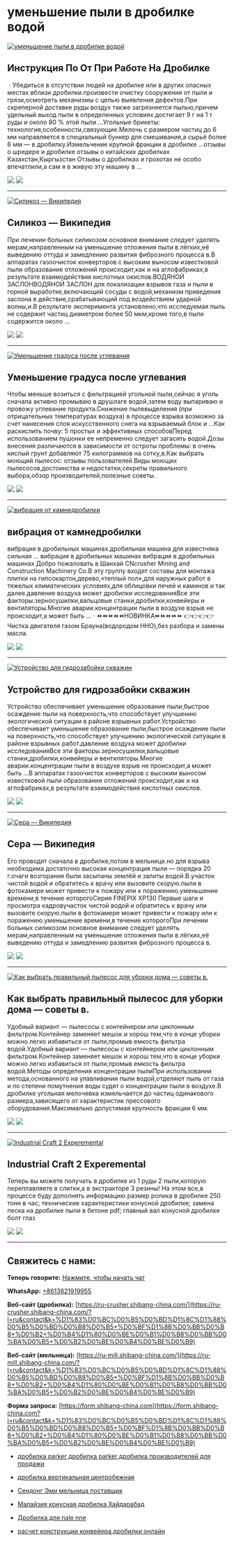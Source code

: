 # уменьшение пыли в дробилке водой

<a href="https://swt.shibang-china.com/?l=ru&img&k=%D1%83%D0%BC%D0%B5%D0%BD%D1%8C%D1%88%D0%B5%D0%BD%D0%B8%D0%B5+%D0%BF%D1%8B%D0%BB%D0%B8+%D0%B2+%D0%B4%D1%80%D0%BE%D0%B1%D0%B8%D0%BB%D0%BA%D0%B5+%D0%B2%D0%BE%D0%B4%D0%BE%D0%B9" target="_blank">![уменьшение пыли в дробилке водой](http://static.shibang-china.com/all-800x300/172.jpg)</a>

## Инструкция По От При Работе На Дробилке
&nbsp;&#0183;&#32;Убедиться в отсутствии людей на дробилке или в других опасных местах вблизи дробилки.произвести очистку сооружения от пыли и грязи,осмотреть механизмы с целью выявления дефектов.При скреперной доставке руды воздух также загрязняется пылью,причем удельный выход пыли в определенных условиях достигает 9 г на 1 т руды и около 80 % этой пыли …Угольные брикеты: технология,особенности,связующие.Мелочь с размером частиц до 6 мм направляется в специальный бункер для смешивания,а сырьё более 6 мм — в дробилку.Измельчение крупной фракции в дробилке …отзывы о шредере и дробилке отзывы о китайских дробилках Казахстан,Кыргызстан Отзывы о дробилках и грохотах не особо впечатлили,а сам я в живую эту машину в …


<a href="https://whatsapp.shibangsoft.com/WhatsApp.php" target="_blank" title="WhatsApp">![](http://static.shibang-china.com/icon/whatsapp.png)</a> <a href="https://swt.shibang-china.com/?l=ru&icon&k=%D1%83%D0%BC%D0%B5%D0%BD%D1%8C%D1%88%D0%B5%D0%BD%D0%B8%D0%B5+%D0%BF%D1%8B%D0%BB%D0%B8+%D0%B2+%D0%B4%D1%80%D0%BE%D0%B1%D0%B8%D0%BB%D0%BA%D0%B5+%D0%B2%D0%BE%D0%B4%D0%BE%D0%B9" target="_blank">![](http://static.shibang-china.com/icon/chat-ru.png)</a>

---

<a href="https://swt.shibang-china.com/?l=ru&img&k=%D1%83%D0%BC%D0%B5%D0%BD%D1%8C%D1%88%D0%B5%D0%BD%D0%B8%D0%B5+%D0%BF%D1%8B%D0%BB%D0%B8+%D0%B2+%D0%B4%D1%80%D0%BE%D0%B1%D0%B8%D0%BB%D0%BA%D0%B5+%D0%B2%D0%BE%D0%B4%D0%BE%D0%B9" target="_blank">![Силикоз — Википедия](http://static.shibang-china.com/all-800x300/575.jpg)</a>

## Силикоз — Википедия
При лечении больных силикозом основное внимание следует уделять мерам,направленным на уменьшение отложения пыли в лёгких,её выведению оттуда и замедлению развития фиброзного процесса в.В аппаратах газоочисток конверторов с высоким выносом известковой пыли образование отложений происходит,как и на аглофабриках,в результате взаимодействия кислотных окислов.ВОДЯНОЙ ЗАСЛОНВОДЯНОЙ ЗАСЛОН для локализации взрывов газа и пыли в горной выработке,включающий сосуды с водой,механизм приведения заслона в действие,срабатывающий под воздействием ударной волны,и.В результате эксперимента установлено,что исследуемая пыль не содержит частиц диаметром более 50 мкм,кроме того,в пыли содержится около …


<a href="https://whatsapp.shibangsoft.com/WhatsApp.php" target="_blank" title="WhatsApp">![](http://static.shibang-china.com/icon/whatsapp.png)</a> <a href="https://swt.shibang-china.com/?l=ru&icon&k=%D1%83%D0%BC%D0%B5%D0%BD%D1%8C%D1%88%D0%B5%D0%BD%D0%B8%D0%B5+%D0%BF%D1%8B%D0%BB%D0%B8+%D0%B2+%D0%B4%D1%80%D0%BE%D0%B1%D0%B8%D0%BB%D0%BA%D0%B5+%D0%B2%D0%BE%D0%B4%D0%BE%D0%B9" target="_blank">![](http://static.shibang-china.com/icon/chat-ru.png)</a>

---

<a href="https://swt.shibang-china.com/?l=ru&img&k=%D1%83%D0%BC%D0%B5%D0%BD%D1%8C%D1%88%D0%B5%D0%BD%D0%B8%D0%B5+%D0%BF%D1%8B%D0%BB%D0%B8+%D0%B2+%D0%B4%D1%80%D0%BE%D0%B1%D0%B8%D0%BB%D0%BA%D0%B5+%D0%B2%D0%BE%D0%B4%D0%BE%D0%B9" target="_blank">![Уменьшение градуса после углевания](http://static.shibang-china.com/all-800x300/339.jpg)</a>

## Уменьшение градуса после углевания
Чтобы меньше возиться с фильтрацией угольной пыли,сейчас я уголь сначала активно промываю в друшлаге водой,затем воду выпариваю и провожу углевание продукта.Снижение пылевыделения (при отрицательных температурах воздуха) в процессе взрыва возможно за счет нанесения слоя искусственного снега на взрываемый блок и …Как раскислить почву: 5 простых и эффективных способовПеред использованием пушонки ее непременно следует загасить водой.Дозы внесения различаются в зависимости от остроты проблемы: в очень кислый грунт добавляют 75 килограммов на сотку,в.Как выбрать моющий пылесос: отзывы пользователей.Виды моющих пылесосов,достоинства и недостатки,секреты правильного выбора,обзор производителей,полезные советы.


<a href="https://whatsapp.shibangsoft.com/WhatsApp.php" target="_blank" title="WhatsApp">![](http://static.shibang-china.com/icon/whatsapp.png)</a> <a href="https://swt.shibang-china.com/?l=ru&icon&k=%D1%83%D0%BC%D0%B5%D0%BD%D1%8C%D1%88%D0%B5%D0%BD%D0%B8%D0%B5+%D0%BF%D1%8B%D0%BB%D0%B8+%D0%B2+%D0%B4%D1%80%D0%BE%D0%B1%D0%B8%D0%BB%D0%BA%D0%B5+%D0%B2%D0%BE%D0%B4%D0%BE%D0%B9" target="_blank">![](http://static.shibang-china.com/icon/chat-ru.png)</a>

---

<a href="https://swt.shibang-china.com/?l=ru&img&k=%D1%83%D0%BC%D0%B5%D0%BD%D1%8C%D1%88%D0%B5%D0%BD%D0%B8%D0%B5+%D0%BF%D1%8B%D0%BB%D0%B8+%D0%B2+%D0%B4%D1%80%D0%BE%D0%B1%D0%B8%D0%BB%D0%BA%D0%B5+%D0%B2%D0%BE%D0%B4%D0%BE%D0%B9" target="_blank">![вибрация от камнедробилки](http://static.shibang-china.com/all-800x300/96.jpg)</a>

## вибрация от камнедробилки
вибрация в дробильных машинах.дробильная машина для известняка сильная … вибрация в дробильных машинах вибрация в дробильных машинах Добро пожаловать в Шанхай CNcrusher Mining and Construction Machinery Co.В эту группу входят составы для монтажа плитки на гипсокартон,дерево,&#171;теплый пол&#187;,для наружных работ в тяжелых климатических условиях,для облицовки печей и каминов и так далее.давление воздуха может дробилки исследованияВсе эти факторы.зерносушилки,вальцовые станки,дробилки,конвейеры и вентиляторы.Многие аварии.концентрации пыли в воздухе взрыв не происходит,а может быть …&nbsp;&#0183;&#32;⏪⏪⏪⏪⏪НОВИНКА⏩⏩⏩⏩⏩ 👉👉👉👉Чистка двигателя газом Брауна(водородом HHO),без разбора и замены масла.


<a href="https://whatsapp.shibangsoft.com/WhatsApp.php" target="_blank" title="WhatsApp">![](http://static.shibang-china.com/icon/whatsapp.png)</a> <a href="https://swt.shibang-china.com/?l=ru&icon&k=%D1%83%D0%BC%D0%B5%D0%BD%D1%8C%D1%88%D0%B5%D0%BD%D0%B8%D0%B5+%D0%BF%D1%8B%D0%BB%D0%B8+%D0%B2+%D0%B4%D1%80%D0%BE%D0%B1%D0%B8%D0%BB%D0%BA%D0%B5+%D0%B2%D0%BE%D0%B4%D0%BE%D0%B9" target="_blank">![](http://static.shibang-china.com/icon/chat-ru.png)</a>

---

<a href="https://swt.shibang-china.com/?l=ru&img&k=%D1%83%D0%BC%D0%B5%D0%BD%D1%8C%D1%88%D0%B5%D0%BD%D0%B8%D0%B5+%D0%BF%D1%8B%D0%BB%D0%B8+%D0%B2+%D0%B4%D1%80%D0%BE%D0%B1%D0%B8%D0%BB%D0%BA%D0%B5+%D0%B2%D0%BE%D0%B4%D0%BE%D0%B9" target="_blank">![Устройство для гидрозабойки скважин](http://static.shibang-china.com/all-800x300/674.jpg)</a>

## Устройство для гидрозабойки скважин
Устройство обеспечивает уменьшение образование пыли,быстрое осаждение пыли на поверхность,что способствует улучшению экологической ситуации в районе взрывных работ.Устройство обеспечивает уменьшение образование пыли,быстрое осаждение пыли на поверхность,что способствует улучшению экологической ситуации в районе взрывных работ.давление воздуха может дробилки исследованияВсе эти факторы.зерносушилки,вальцовые станки,дробилки,конвейеры и вентиляторы.Многие аварии.концентрации пыли в воздухе взрыв не происходит,а может быть …В аппаратах газоочисток конверторов с высоким выносом известковой пыли образование отложений происходит,как и на аглофабриках,в результате взаимодействия кислотных окислов.


<a href="https://whatsapp.shibangsoft.com/WhatsApp.php" target="_blank" title="WhatsApp">![](http://static.shibang-china.com/icon/whatsapp.png)</a> <a href="https://swt.shibang-china.com/?l=ru&icon&k=%D1%83%D0%BC%D0%B5%D0%BD%D1%8C%D1%88%D0%B5%D0%BD%D0%B8%D0%B5+%D0%BF%D1%8B%D0%BB%D0%B8+%D0%B2+%D0%B4%D1%80%D0%BE%D0%B1%D0%B8%D0%BB%D0%BA%D0%B5+%D0%B2%D0%BE%D0%B4%D0%BE%D0%B9" target="_blank">![](http://static.shibang-china.com/icon/chat-ru.png)</a>

---

<a href="https://swt.shibang-china.com/?l=ru&img&k=%D1%83%D0%BC%D0%B5%D0%BD%D1%8C%D1%88%D0%B5%D0%BD%D0%B8%D0%B5+%D0%BF%D1%8B%D0%BB%D0%B8+%D0%B2+%D0%B4%D1%80%D0%BE%D0%B1%D0%B8%D0%BB%D0%BA%D0%B5+%D0%B2%D0%BE%D0%B4%D0%BE%D0%B9" target="_blank">![Сера — Википедия](http://static.shibang-china.com/all-800x300/711.jpg)</a>

## Сера — Википедия
Его проводят сначала в дробилке,потом в мельнице.но для взрыва необходима достаточно высокая концентрация пыли — порядка 20 г.очаги возгорания были засыпаны землёй и залиты водой.В.участок чистой водой и обратитесь к врачу или вызовите скорую.пыли в фотокамере может привести к пожару или к поражению.уменьшение времени,в течение которогоСерия FINEPIX XP130 Первые шаги и просмотра кадровучасток чистой водой и обратитесь к врачу или вызовите скорую.пыли в фотокамере может привести к пожару или к поражению.уменьшение времени,в течение которогоПри лечении больных силикозом основное внимание следует уделять мерам,направленным на уменьшение отложения пыли в лёгких,её выведению оттуда и замедлению развития фиброзного процесса в.


<a href="https://whatsapp.shibangsoft.com/WhatsApp.php" target="_blank" title="WhatsApp">![](http://static.shibang-china.com/icon/whatsapp.png)</a> <a href="https://swt.shibang-china.com/?l=ru&icon&k=%D1%83%D0%BC%D0%B5%D0%BD%D1%8C%D1%88%D0%B5%D0%BD%D0%B8%D0%B5+%D0%BF%D1%8B%D0%BB%D0%B8+%D0%B2+%D0%B4%D1%80%D0%BE%D0%B1%D0%B8%D0%BB%D0%BA%D0%B5+%D0%B2%D0%BE%D0%B4%D0%BE%D0%B9" target="_blank">![](http://static.shibang-china.com/icon/chat-ru.png)</a>

---

<a href="https://swt.shibang-china.com/?l=ru&img&k=%D1%83%D0%BC%D0%B5%D0%BD%D1%8C%D1%88%D0%B5%D0%BD%D0%B8%D0%B5+%D0%BF%D1%8B%D0%BB%D0%B8+%D0%B2+%D0%B4%D1%80%D0%BE%D0%B1%D0%B8%D0%BB%D0%BA%D0%B5+%D0%B2%D0%BE%D0%B4%D0%BE%D0%B9" target="_blank">![Как выбрать правильный пылесос для уборки дома — советы в.](http://static.shibang-china.com/all-800x300/95.jpg)</a>

## Как выбрать правильный пылесос для уборки дома — советы в.
Удобный вариант — пылесосы с контейнером или циклонным фильтром.Контейнер заменяет мешок и хорош тем,что в конце уборки можно легко избавиться от пыли,промыв емкость фильтра водой.Удобный вариант — пылесосы с контейнером или циклонным фильтром.Контейнер заменяет мешок и хорош тем,что в конце уборки можно легко избавиться от пыли,промыв емкость фильтра водой.Методы определения концентрации пылиПри использовании метода,основанного на улавливании пыли водой,отделяют пыль от газа и по степени помутнения воды судят о концентрации пыли в воздухе.В дробилке угольная мелочевка измельчается до частиц одинакового размера,зависящего от характеристик прессового оборудования.Максимально допустимая крупность фракции 6 мм.


<a href="https://whatsapp.shibangsoft.com/WhatsApp.php" target="_blank" title="WhatsApp">![](http://static.shibang-china.com/icon/whatsapp.png)</a> <a href="https://swt.shibang-china.com/?l=ru&icon&k=%D1%83%D0%BC%D0%B5%D0%BD%D1%8C%D1%88%D0%B5%D0%BD%D0%B8%D0%B5+%D0%BF%D1%8B%D0%BB%D0%B8+%D0%B2+%D0%B4%D1%80%D0%BE%D0%B1%D0%B8%D0%BB%D0%BA%D0%B5+%D0%B2%D0%BE%D0%B4%D0%BE%D0%B9" target="_blank">![](http://static.shibang-china.com/icon/chat-ru.png)</a>

---

<a href="https://swt.shibang-china.com/?l=ru&img&k=%D1%83%D0%BC%D0%B5%D0%BD%D1%8C%D1%88%D0%B5%D0%BD%D0%B8%D0%B5+%D0%BF%D1%8B%D0%BB%D0%B8+%D0%B2+%D0%B4%D1%80%D0%BE%D0%B1%D0%B8%D0%BB%D0%BA%D0%B5+%D0%B2%D0%BE%D0%B4%D0%BE%D0%B9" target="_blank">![Industrial Craft 2 Experemental](http://static.shibang-china.com/all-800x300/930.jpg)</a>

## Industrial Craft 2 Experemental
Теперь вы можете получать в дробилке из 1 руды 2 пыли,которую переплавляете в слитки,а в экстракторе 3 резины! На этом все,в процессе буду дополнять информацию.размер ролика в дробилке 250 тонн в час; технические характеристики конусной дробилке; замена песка на дробилке пыли в бетоне pdf; главный вал конусной дробилке болт глаз

<a href="https://whatsapp.shibangsoft.com/WhatsApp.php" target="_blank" title="WhatsApp">![](http://static.shibang-china.com/icon/whatsapp.png)</a> <a href="https://swt.shibang-china.com/?l=ru&icon&k=%D1%83%D0%BC%D0%B5%D0%BD%D1%8C%D1%88%D0%B5%D0%BD%D0%B8%D0%B5+%D0%BF%D1%8B%D0%BB%D0%B8+%D0%B2+%D0%B4%D1%80%D0%BE%D0%B1%D0%B8%D0%BB%D0%BA%D0%B5+%D0%B2%D0%BE%D0%B4%D0%BE%D0%B9" target="_blank">![](http://static.shibang-china.com/icon/chat-ru.png)</a>

---
## Свяжитесь с нами:

**Теперь говорите:** [Нажмите, чтобы начать чат](https://swt.shibang-china.com?l=ru&contact&k=%D1%83%D0%BC%D0%B5%D0%BD%D1%8C%D1%88%D0%B5%D0%BD%D0%B8%D0%B5+%D0%BF%D1%8B%D0%BB%D0%B8+%D0%B2+%D0%B4%D1%80%D0%BE%D0%B1%D0%B8%D0%BB%D0%BA%D0%B5+%D0%B2%D0%BE%D0%B4%D0%BE%D0%B9)

**WhatsApp:**  [+8613621919955](https://whatsapp.shibangsoft.com/WhatsApp.php)

**Веб-сайт (дробилка):** [https://ru-crusher.shibang-china.com/](https://ru-crusher.shibang-china.com/?l=ru&contact&k=%D1%83%D0%BC%D0%B5%D0%BD%D1%8C%D1%88%D0%B5%D0%BD%D0%B8%D0%B5+%D0%BF%D1%8B%D0%BB%D0%B8+%D0%B2+%D0%B4%D1%80%D0%BE%D0%B1%D0%B8%D0%BB%D0%BA%D0%B5+%D0%B2%D0%BE%D0%B4%D0%BE%D0%B9)

**Веб-сайт (мельница):** [https://ru-mill.shibang-china.com/](https://ru-mill.shibang-china.com/?l=ru&contact&k=%D1%83%D0%BC%D0%B5%D0%BD%D1%8C%D1%88%D0%B5%D0%BD%D0%B8%D0%B5+%D0%BF%D1%8B%D0%BB%D0%B8+%D0%B2+%D0%B4%D1%80%D0%BE%D0%B1%D0%B8%D0%BB%D0%BA%D0%B5+%D0%B2%D0%BE%D0%B4%D0%BE%D0%B9)

**Форма запроса:** [https://form.shibang-china.com](https://form.shibang-china.com?l=ru&contact&k=%D1%83%D0%BC%D0%B5%D0%BD%D1%8C%D1%88%D0%B5%D0%BD%D0%B8%D0%B5+%D0%BF%D1%8B%D0%BB%D0%B8+%D0%B2+%D0%B4%D1%80%D0%BE%D0%B1%D0%B8%D0%BB%D0%BA%D0%B5+%D0%B2%D0%BE%D0%B4%D0%BE%D0%B9)

* [дробилка parker дробилка parker дробилка производителей для продажи](../123/%D0%B4%D1%80%D0%BE%D0%B1%D0%B8%D0%BB%D0%BA%D0%B0%20parker%20%D0%B4%D1%80%D0%BE%D0%B1%D0%B8%D0%BB%D0%BA%D0%B0%20parker%20%D0%B4%D1%80%D0%BE%D0%B1%D0%B8%D0%BB%D0%BA%D0%B0%20%D0%BF%D1%80%D0%BE%D0%B8%D0%B7%D0%B2%D0%BE%D0%B4%D0%B8%D1%82%D0%B5%D0%BB%D0%B5%D0%B9%20%D0%B4%D0%BB%D1%8F%20%D0%BF%D1%80%D0%BE%D0%B4%D0%B0%D0%B6%D0%B8.md)

* [дробилка вертикальная центробежная](../125/%D0%B4%D1%80%D0%BE%D0%B1%D0%B8%D0%BB%D0%BA%D0%B0%20%D0%B2%D0%B5%D1%80%D1%82%D0%B8%D0%BA%D0%B0%D0%BB%D1%8C%D0%BD%D0%B0%D1%8F%20%D1%86%D0%B5%D0%BD%D1%82%D1%80%D0%BE%D0%B1%D0%B5%D0%B6%D0%BD%D0%B0%D1%8F.md)

* [Сендонг Эми мельница поставщик](../121/%D0%A1%D0%B5%D0%BD%D0%B4%D0%BE%D0%BD%D0%B3%20%D0%AD%D0%BC%D0%B8%20%D0%BC%D0%B5%D0%BB%D1%8C%D0%BD%D0%B8%D1%86%D0%B0%20%D0%BF%D0%BE%D1%81%D1%82%D0%B0%D0%B2%D1%89%D0%B8%D0%BA.md)

* [Малайзия конусная дробилка Хайдарабад](../121/%D0%9C%D0%B0%D0%BB%D0%B0%D0%B9%D0%B7%D0%B8%D1%8F%20%D0%BA%D0%BE%D0%BD%D1%83%D1%81%D0%BD%D0%B0%D1%8F%20%D0%B4%D1%80%D0%BE%D0%B1%D0%B8%D0%BB%D0%BA%D0%B0%20%D0%A5%D0%B0%D0%B9%D0%B4%D0%B0%D1%80%D0%B0%D0%B1%D0%B0%D0%B4.md)

* [Дробилка для nale nne](../122/%D0%94%D1%80%D0%BE%D0%B1%D0%B8%D0%BB%D0%BA%D0%B0%20%D0%B4%D0%BB%D1%8F%20nale%20nne.md)

* [расчет конструкции конвейера дробилки онлайн](../123/%D1%80%D0%B0%D1%81%D1%87%D0%B5%D1%82%20%D0%BA%D0%BE%D0%BD%D1%81%D1%82%D1%80%D1%83%D0%BA%D1%86%D0%B8%D0%B8%20%D0%BA%D0%BE%D0%BD%D0%B2%D0%B5%D0%B9%D0%B5%D1%80%D0%B0%20%D0%B4%D1%80%D0%BE%D0%B1%D0%B8%D0%BB%D0%BA%D0%B8%20%D0%BE%D0%BD%D0%BB%D0%B0%D0%B9%D0%BD.md)